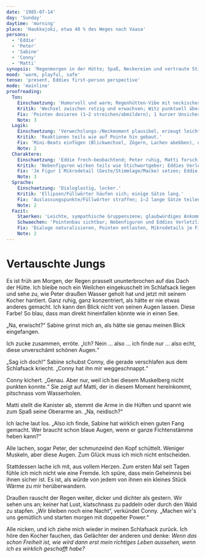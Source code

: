 ```yaml
---
date: '1985-07-14'
day: 'Sunday'
daytime: 'morning'
place: 'Haukkajoki, etwa 40 % des Weges nach Vaasa'
persons:
  - 'Eddie'
  - 'Peter'
  - 'Sabine'
  - 'Conny'
  - 'Matti'
synopsis: 'Regenmorgen in der Hütte; Spaß, Neckereien und vertraute Stimmung geben Eddie erstmals das Gefühl dazuzugehören.'
mood: 'warm, playful, safe'
tense: 'present, Eddies first-person perspective'
mode: 'mainline'
proofreading:
  Ton:
    Einschaetzung: 'Humorvoll und warm; Regenhütten‑Vibe mit neckischer Gruppendynamik.'
    Kritik: 'Wechsel zwischen rotzig und erwachsen; Witz punktuell überdreht.'
    Fix: 'Pointen dosieren (1–2 streichen/abmildern); 1 kurzer Unsicherheits-/Atempunkt bei Eddie vor einem Spruch; 1–2 jugendliche Asides gezielt setzen.'
    Note: 3
  Logik:
    Einschaetzung: 'Verwechslungs-/Neckmoment plausibel, erzeugt leichte Komik und Nähe.'
    Kritik: 'Reaktionen teils wie auf Pointe hin gebaut.'
    Fix: 'Mini‑Beats einfügen (Blickwechsel, Zögern, Lachen abebben), damit Witze organischer fallen; 1 Geräusch-/Raumanker (Regen/Kocher) als Rhythmusgeber.'
    Note: 2
  Charaktere:
    Einschaetzung: 'Eddie frech‑beobachtend; Peter ruhig, Matti forsch, Sabine/Conny treiben.'
    Kritik: 'Nebenfiguren wirken teils wie Stichwortgeber; Eddies Verletzlichkeit fehlt.'
    Fix: 'Je Figur 1 Mikrodetail (Geste/Stimmlage/Macke) setzen; Eddie 2 Körpermarker (Erröten, trockener Mund) in den Flirts/Neckereien.'
    Note: 3
  Sprache:
    Einschaetzung: 'Dialoglastig, locker.'
    Kritik: 'Ellipsen/Füllwörter häufen sich; einige Sätze lang.'
    Fix: 'Auslassungspunkte/Füllwörter straffen; 1–2 lange Sätze teilen; 1 rotziger Kurzsatz als Kontrast.'
    Note: 2
  Fazit:
    Staerken: 'Leichte, sympathische Gruppenszene; glaubwürdiges Ankommen im Wir‑Gefühl.'
    Schwaechen: 'Pointenbau sichtbar; Nebenfiguren und Eddies Verletzlichkeit ausbaubar.'
    Fix: 'Dialoge naturalisieren, Pointen entlasten, Mikrodetails je Figur, Eddie‑Unsicherheit kurz aufblitzen lassen.'
    Note: 2
---
```


# Vertauschte Jungs

Es ist früh am Morgen, der Regen prasselt ununterbrochen auf das Dach der Hütte.
Ich bleibe noch ein Weilchen eingekuschelt im Schlafsack liegen und sehe zu, wie
Peter draußen Wasser geholt hat und jetzt mit seinem Kocher hantiert. Ganz
ruhig, ganz konzentriert, als hätte er nie etwas anderes gemacht. Ich kann den
Blick nicht von seinen Augen lassen. Diese Farbe! So blau, dass man direkt
hineinfallen könnte wie in einen See.

„Na, erwischt?“ Sabine grinst mich an, als hätte sie genau meinen Blick
eingefangen.

Ich zucke zusammen, erröte. „Ich? Nein ... also ... ich finde nur ... also echt,
diese unverschämt schönen Augen.“

„Sag ich doch!“ Sabine schubst Conny, die gerade verschlafen aus dem Schlafsack
kriecht. „Conny hat ihn mir weggeschnappt.“

Conny kichert. „Genau. Aber nur, weil ich bei diesem Muskelberg nicht punkten
konnte.“ Sie zeigt auf Matti, der in diesem Moment hereinkommt, pitschnass vom
Wasserholen.

Matti stellt die Kanister ab, stemmt die Arme in die Hüften und spannt wie zum
Spaß seine Oberarme an. „Na, neidisch?“

Ich lache laut los. „Also ich finde, Sabine hat wirklich einen guten Fang
gemacht. Wer braucht schon blaue Augen, wenn er ganze Fichtenstämme heben kann?“

Alle lachen, sogar Peter, der schmunzelnd den Kopf schüttelt. Weniger Muskeln,
aber diese Augen. Zum Glück muss ich mich nicht entscheiden.

Stattdessen lache ich mit, aus vollem Herzen. Zum ersten Mal seit Tagen fühle
ich mich nicht wie eine Fremde. Ich spüre, dass mein Geheimnis bei ihnen sicher
ist. Es ist, als würde von jedem von ihnen ein kleines Stück Wärme zu mir
herüberwandern.

Draußen rauscht der Regen weiter, dicker und dichter als gestern. Wir sehen uns
an; keiner hat Lust, klatschnass zu paddeln oder durch den Wald zu stapfen. „Wir
bleiben noch eine Nacht“, verkündet Conny. „Machen wir's uns gemütlich und
starten morgen mit doppelter Power.“

Alle nicken, und ich ziehe mich wieder in meinen Schlafsack zurück. Ich höre den
Kocher fauchen, das Gelächter der anderen und denke: *Wenn das schon Freiheit
ist, wie wird dann erst mein richtiges Leben aussehen, wenn ich es wirklich
geschafft habe?*
